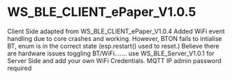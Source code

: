 # WS_BLE_CLIENT_ePaper_V1.0.5
Client Side adapted from WS_BLE_CLIENT_ePaper_V1.0.4
Added WiFi event handling due to core crashes and working.
However, BTON fails to intialise BT, enum is in the correct state (esp.restart() used to reset.)
Believe there are hardware issues toggling BT/WiFi.......
use WS_BLE_Server_V1.0.1 for Server Side and add your own WiFi Credentials. MQTT IP admin  password required
